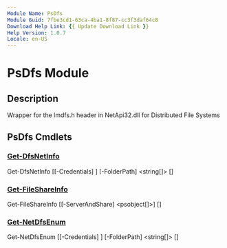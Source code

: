 ```yaml
---
Module Name: PsDfs
Module Guid: 7fbe3cd1-63ca-4ba1-8f87-cc3f3daf64c8
Download Help Link: {{ Update Download Link }}
Help Version: 1.0.7
Locale: en-US
---
```


# PsDfs Module
## Description
Wrapper for the lmdfs.h header in NetApi32.dll for Distributed File Systems

## PsDfs Cmdlets
### [Get-DfsNetInfo](Get-DfsNetInfo.md)

Get-DfsNetInfo [[-Credentials] <pscredential>] [-FolderPath] <string[]> [<CommonParameters>]


### [Get-FileShareInfo](Get-FileShareInfo.md)

Get-FileShareInfo [[-ServerAndShare] <psobject[]>] [<CommonParameters>]


### [Get-NetDfsEnum](Get-NetDfsEnum.md)

Get-NetDfsEnum [[-Credentials] <pscredential>] [-FolderPath] <string[]> [<CommonParameters>]




